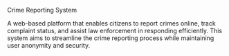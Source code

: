 Crime Reporting System

A web-based platform that enables citizens to report crimes online, track complaint status, and assist law enforcement in responding efficiently. This system aims to streamline the crime reporting process while maintaining user anonymity and security.
